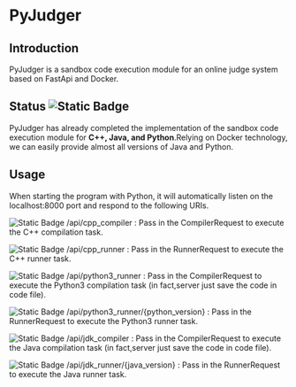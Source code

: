 # PyJudger

## Introduction

PyJudger is a sandbox code execution module for an online judge system based on FastApi and Docker.

## Status ![Static Badge](https://img.shields.io/badge/status-Finished-8A2BE2)

PyJudger has already completed the implementation of the sandbox code execution module for **C++, Java, and
Python**.Relying on Docker technology, we can easily provide almost all versions of Java and Python.

## Usage

When starting the program with Python, it will automatically listen on the localhost:8000 port and respond to the
following URIs.

![Static Badge](https://img.shields.io/badge/C++-Compile-blue) /api/cpp_compiler : Pass in the CompilerRequest to
execute the C++ compilation task.

![Static Badge](https://img.shields.io/badge/C++-Run-blue) /api/cpp_runner : Pass in the RunnerRequest to
execute the C++ runner task.

![Static Badge](https://img.shields.io/badge/Python3-Compile-blue) /api/python3_runner : Pass in the CompilerRequest to
execute the Python3 compilation task (in fact,server just save the code in code file).

![Static Badge](https://img.shields.io/badge/Python3-Run-blue) /api/python3_runner/{python_version} : Pass in the RunnerRequest to
execute the Python3 runner task.

![Static Badge](https://img.shields.io/badge/Java-Compile-blue) /api/jdk_compiler : Pass in the CompilerRequest to
execute the Java compilation task (in fact,server just save the code in code file).

![Static Badge](https://img.shields.io/badge/Java-Run-blue) /api/jdk_runner/{java_version} : Pass in the RunnerRequest to
execute the Java runner task.

